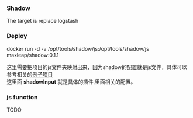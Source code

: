 ### Shadow
The target is replace logstash

### Deploy
docker run -d -v /opt/tools/shadow/js:/opt/tools/shadow/js maxleap/shadow:0.1.1  

这里需要把项目的js文件夹映射出来，因为shadow的配置就是js文件，具体可以参考相关的[例子项目](https://gitlab.maxleap.com/maxleapdevops/shadow-js-config/blob/master/example-shadow.js)  
这里面 **shadowInput** 就是具体的插件,里面相关的配置。

### js function
TODO
